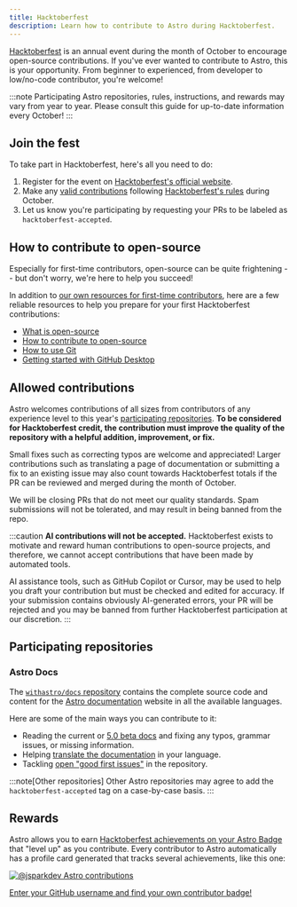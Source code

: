 ```yaml
---
title: Hacktoberfest
description: Learn how to contribute to Astro during Hacktoberfest.
---
```


[Hacktoberfest](https://hacktoberfest.com/about/) is an annual event during the month of October to encourage open-source contributions. If you've ever wanted to contribute to Astro, this is your opportunity. From beginner to experienced, from developer to low/no-code contributor, you're welcome!

:::note
Participating Astro repositories, rules, instructions, and rewards may vary from year to year. Please consult this guide for up-to-date information every October!
:::

## Join the fest

To take part in Hacktoberfest, here's all you need to do:

1. Register for the event on [Hacktoberfest's official website](https://hacktoberfest.com/).
2. Make any [valid contributions](#allowed-contributions) following [Hacktoberfest's rules](https://hacktoberfest.com/participation/#pr-mr-details) during October.
3. Let us know you're participating by requesting your PRs to be labeled as `hacktoberfest-accepted`.

## How to contribute to open-source

Especially for first-time contributors, open-source can be quite frightening -- but don't worry, we're here to help you succeed! 

In addition to [our own resources for first-time contributors](/first-time/1-about/), here are a few reliable resources to help you prepare for your first Hacktoberfest contributions:

- [What is open-source](https://www.digitalocean.com/community/tutorials/what-is-open-source)
- [How to contribute to open-source](https://opensource.guide/how-to-contribute/)
- [How to use Git](https://www.digitalocean.com/community/cheatsheets/how-to-use-git-a-reference-guide)
- [Getting started with GitHub Desktop](https://docs.github.com/en/desktop/overview/getting-started-with-github-desktop)

## Allowed contributions

Astro welcomes contributions of all sizes from contributors of any experience level to this year's [participating repositories](#participating-repositories). **To be considered for Hacktoberfest credit, the contribution must improve the quality of the repository with a helpful addition, improvement, or fix.**

Small fixes such as correcting typos are welcome and appreciated! Larger contributions such as translating a page of documentation or submitting a fix to an existing issue may also count towards Hacktoberfest totals if the PR can be reviewed and merged during the month of October.

We will be closing PRs that do not meet our quality standards. Spam submissions will not be tolerated, and may result in being banned from the repo.

:::caution
**AI contributions will not be accepted.** Hacktoberfest exists to motivate and reward human contributions to open-source projects, and therefore, we cannot accept contributions that have been made by automated tools.

AI assistance tools, such as GitHub Copilot or Cursor, may be used to help you draft your contribution but must be checked and edited for accuracy. If your submission contains obviously AI-generated errors, your PR will be rejected and you may be banned from further Hacktoberfest participation at our discretion.
:::

## Participating repositories

### Astro Docs

The [`withastro/docs` repository](https://github.com/withastro/docs) contains the complete source code and content for the [Astro documentation](https://docs.astro.build/) website in all the available languages.

Here are some of the main ways you can contribute to it:

- Reading the current or [5.0 beta docs](https://5-0-0-beta.docs.astro.build/) and fixing any typos, grammar issues, or missing information.
- Helping [translate the documentation](http://contribute.docs.astro.build/guides/i18n/) in your language.
- Tackling [open "good first issues"](https://github.com/withastro/docs/issues?q=sort%3Aupdated-desc+is%3Aissue+is%3Aopen+label%3A%22good+first+issue%22) in the repository.

:::note[Other repositories]
Other Astro repositories may agree to add the `hacktoberfest-accepted` tag on a case-by-case basis.
:::

## Rewards

Astro allows you to earn [Hacktoberfest achievements on your Astro Badge](https://astro.badg.es/achievements/hacktoberfest-merges/bronze/) that "level up" as you contribute. Every contributor to Astro automatically has a profile card generated that tracks several achievements, like this one: 

[![@jsparkdev Astro contributions](https://astro.badg.es/v2/contributor/jsparkdev.svg)](https://astro.badg.es/contributor/jsparkdev/)

[Enter your GitHub username and find your own contributor badge!](https://astro.badg.es/contributors/)
